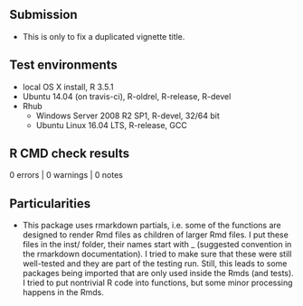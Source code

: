 ## Submission
* This is only to fix a duplicated vignette title.

## Test environments
* local OS X install, R 3.5.1
* Ubuntu 14.04 (on travis-ci), R-oldrel, R-release, R-devel
* Rhub
  * Windows Server 2008 R2 SP1, R-devel, 32/64 bit
  * Ubuntu Linux 16.04 LTS, R-release, GCC
  
## R CMD check results

0 errors | 0 warnings | 0 notes

## Particularities
* This package uses rmarkdown partials, i.e. some of the functions are designed
  to render Rmd files as children of larger Rmd files. I put these files in
  the inst/ folder, their names start with _ (suggested convention in the
  rmarkdown documentation).
  I tried to make sure that these were still well-tested and they are part 
  of the testing run. Still, this leads to some packages being imported that are
  only used inside the Rmds (and tests). I tried to put nontrivial R code into 
  functions, but some minor processing happens in the Rmds.
  
